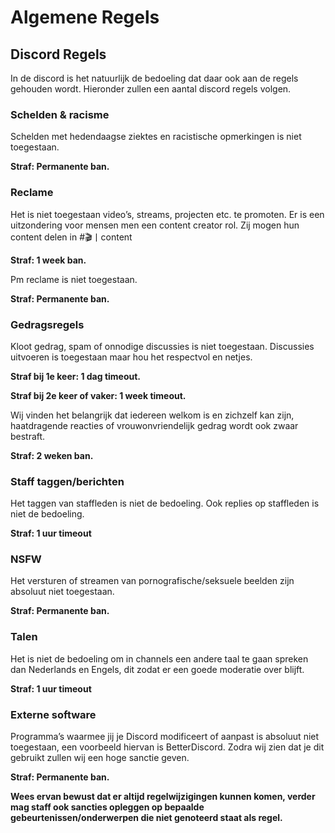 # Algemene Regels

## Discord Regels

In de discord is het natuurlijk de bedoeling dat daar ook aan de regels gehouden wordt. Hieronder zullen een aantal discord regels volgen.

### **Schelden & racisme**

Schelden met hedendaagse ziektes en racistische opmerkingen is niet toegestaan.

**Straf: Permanente ban.**

### **Reclame**

Het is niet toegestaan video’s, streams, projecten etc. te promoten. Er is een uitzondering voor mensen men een content creator rol. Zij mogen hun content delen in #🎬丨content

**Straf: 1 week ban.**

Pm reclame is niet toegestaan.

**Straf: Permanente ban.**


### **Gedragsregels**

Kloot gedrag, spam of onnodige discussies is niet toegestaan. Discussies uitvoeren is toegestaan maar hou het respectvol en netjes.

**Straf bij 1e keer: 1 dag timeout.**

**Straf bij 2e keer of vaker: 1 week timeout.**

Wij vinden het belangrijk dat iedereen welkom is en zichzelf kan zijn, haatdragende reacties of vrouwonvriendelijk gedrag wordt ook zwaar bestraft.

**Straf: 2 weken ban.**


### **Staff taggen/berichten**

Het taggen van staffleden is niet de bedoeling. Ook replies op staffleden is niet de bedoeling.

**Straf: 1 uur timeout**


### **NSFW**

Het versturen of streamen van pornografische/seksuele beelden zijn absoluut niet toegestaan.

**Straf: Permanente ban.**


### **Talen**

Het is niet de bedoeling om in channels een andere taal te gaan spreken dan Nederlands en Engels, dit zodat er een goede moderatie over blijft.

**Straf: 1 uur timeout**


### **Externe software**

Programma’s waarmee jij je Discord modificeert of aanpast is absoluut niet toegestaan, een voorbeeld hiervan is BetterDiscord. Zodra wij zien dat je dit gebruikt zullen wij een hoge sanctie geven.

**Straf: Permanente ban.**


**Wees ervan bewust dat er altijd regelwijzigingen kunnen komen, verder mag staff ook sancties opleggen op bepaalde gebeurtenissen/onderwerpen die niet genoteerd staat als regel.**